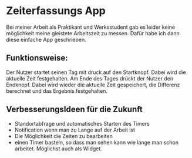 # Zeiterfassungs App

Bei meiner Arbeit als Praktikant und Werksstudent gab es leider keine möglichkeit meine gleistete Arbeitszeit zu messen. Dafür habe ich dann diese einfache App geschrieben.

## Funktionsweise:

Der Nutzer startet seinen Tag mit druck auf den Startknopf. Dabei wird die aktuelle Zeit festgehalten. 
Am Ende des Tages drückt der Nutzer den Endknopf. Dabei wird wieder die aktuelle Zeit gespeichert, die Differenz berechnet und das Ergebnis festgehalten.


## VerbesserungsIdeen für die Zukunft

* Standortabfrage und automatisches Starten des Timers
* Notification wenn man zu Lange auf der Arbeit ist
* Die Möglichkeit die Zeiten zu bearbeiten
* einen Timer basteln, so dass man sehen kann wie lange man schon arbeitet. Möglichst auch als Widget.
